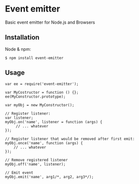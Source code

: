 # Event emitter

Basic event emitter for Node.js and Browsers

## Installation

Node & npm:

	$ npm install event-emitter

## Usage

	var ee = require('event-emitter');

	var MyCostructor = function () {};
	ee(MyConstructor.prototype);

	var myObj = new MyConstructor();

	// Register listener:
	var listener;
	myObj.on('name', listener = function (args) {
		 // ... whatever
	});

	// Register listener that would be removed after first emit:
	myObj.once('name', function (args) {
		// ... whatever
	});

	// Remove registered listener
	myObj.off('name', listener);

	// Emit event
	myObj.emit('name', arg1/*, arg2, arg3*/);


